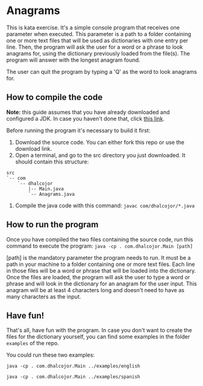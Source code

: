 # Anagrams
This is kata exercise. It's a simple console program that receives one parameter when executed. This parameter is a path to a folder containing one or more text files that will be used as dictionaries with one entry per line. Then, the program will ask the user for a word or a phrase to look anagrams for, using the dictionary previously loaded from the file(s). The program will answer with the longest anagram found.

The user can quit the program by typing a 'Q' as the word to look anagrams for.

## How to compile the code
**Note:** this guide assumes that you have already downloaded and configured a JDK. In case you haven't done that, click [this link](https://www3.ntu.edu.sg/home/ehchua/programming/howto/JDK_Howto.html).

Before running the program it's necessary to build it first:

1. Download the source code. You can either fork this repo or use the download link.
1. Open a terminal, and go to the src directory you just downloaded. It should contain this structure:
```
src
`-- com
    `-- dhalcojor
        |-- Main.java
        `-- Anagrams.java
```
1. Compile the java code with this command: `javac com/dhalcojor/*.java`

## How to run the program
Once you have compiled the two files containing the source code, run this command to execute the program: `java -cp . com.dhalcojor.Main [path]`

[path] is the mandatory parameter the program needs to run. It must be a path in your machine to a folder containing one or more text files. Each line in those files will be a word or phrase that will be loaded into the dictionary. Once the files are loaded, the program will ask the user to type a word or phrase and will look in the dictionary for an anagram for the user input. This anagram will be at least 4 characters long and doesn't need to have as many characters as the input.

## Have fun!
That's all, have fun with the program. In case you don't want to create the files for the dictionary yourself, you can find some examples in the folder `examples` of the repo.

You could run these two examples:

`java -cp . com.dhalcojor.Main ../examples/english`

`java -cp . com.dhalcojor.Main ../examples/spanish`
